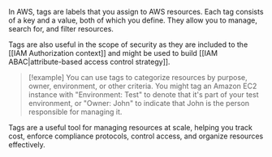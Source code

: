 In AWS, tags are labels that you assign to AWS resources. Each tag consists of a key and a value, both of which you define. They allow you to manage, search for, and filter resources.

Tags are also useful in the scope of security as they are included to the [[IAM Authorization context]] and might be used to build [[IAM ABAC|attribute-based access control strategy]].

> [!example]
> You can use tags to categorize resources by purpose, owner, environment, or other criteria. You might tag an Amazon EC2 instance with "Environment: Test" to denote that it's part of your test environment, or "Owner: John" to indicate that John is the person responsible for managing it.

Tags are a useful tool for managing resources at scale, helping you track cost, enforce compliance protocols, control access, and organize resources effectively.
